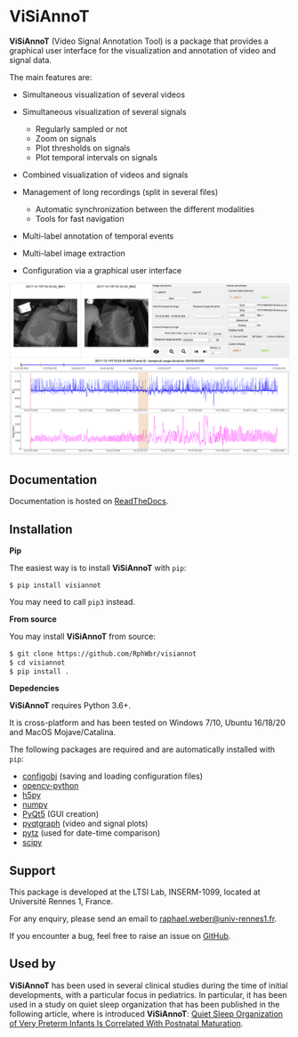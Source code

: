 ViSiAnnoT
=========

**ViSiAnnoT** (Video Signal Annotation Tool) is a package that provides a graphical user interface for the visualization and annotation of video and signal data.

The main features are:

- Simultaneous visualization of several videos
- Simultaneous visualization of several signals

  - Regularly sampled or not
  - Zoom on signals
  - Plot thresholds on signals
  - Plot temporal intervals on signals
- Combined visualization of videos and signals
- Management of long recordings (split in several files)

  - Automatic synchronization between the different modalities
  - Tools for fast navigation
- Multi-label annotation of temporal events
- Multi-label image extraction
- Configuration via a graphical user interface

![](https://github.com/RphWbr/visiannot/raw/main/doc/source/images/layout_mode_2.png)


Documentation
-------------

Documentation is hosted on [ReadTheDocs](https://visiannot.readthedocs.io/en/latest/index.html).



Installation
------------

**Pip**

The easiest way is to install **ViSiAnnoT** with ``pip``:

    $ pip install visiannot

You may need to call ``pip3`` instead.


**From source**

You may install **ViSiAnnoT** from source:

    $ git clone https://github.com/RphWbr/visiannot
    $ cd visiannot
    $ pip install .


**Depedencies**

**ViSiAnnoT** requires Python 3.6+.

It is cross-platform and has been tested on Windows 7/10, Ubuntu 16/18/20 and MacOS Mojave/Catalina.

The following packages are required and are automatically installed with ``pip``: 

* [configobj](https://pypi.org/project/configobj/) (saving and loading configuration files)
* [opencv-python](https://opencv.org/)
* [h5py](https://pypi.org/project/h5py/)
* [numpy](https://numpy.org/)
* [PyQt5](https://pypi.org/project/PyQt5/) (GUI creation)
* [pyqtgraph](http://pyqtgraph.org/) (video and signal plots)
* [pytz](https://pypi.org/project/pytz/) (used for date-time comparison)
* [scipy](https://www.scipy.org/)


Support
-------

This package is developed at the LTSI Lab, INSERM-1099, located at Université Rennes 1, France.

For any enquiry, please send an email to raphael.weber@univ-rennes1.fr.

If you encounter a bug, feel free to raise an issue on [GitHub](https://github.com/RphWbr/visiannot/issues).


Used by
-------

**ViSiAnnoT** has been used in several clinical studies during the time of initial developments, with a particular focus in pediatrics. In particular, it has been used in a study on quiet sleep organization that has been published in the following article, where is introduced **ViSiAnnoT**: [Quiet Sleep Organization of Very Preterm Infants Is Correlated With Postnatal Maturation](https://www.frontiersin.org/articles/10.3389/fped.2020.559658/full).
